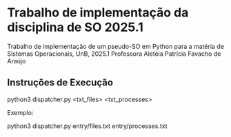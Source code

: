 # Trabalho de implementação da disciplina de SO 2025.1

Trabalho de implementação de um pseudo-SO em Python para a matéria de Sistemas Operacionais, UnB, 2025.1
Professora Aletéia Patrícia Favacho de Araújo

## Instruções de Execução

python3 dispatcher.py <txt_files> <txt_processes>

Exemplo:

python3 dispatcher.py entry/files.txt entry/processes.txt
